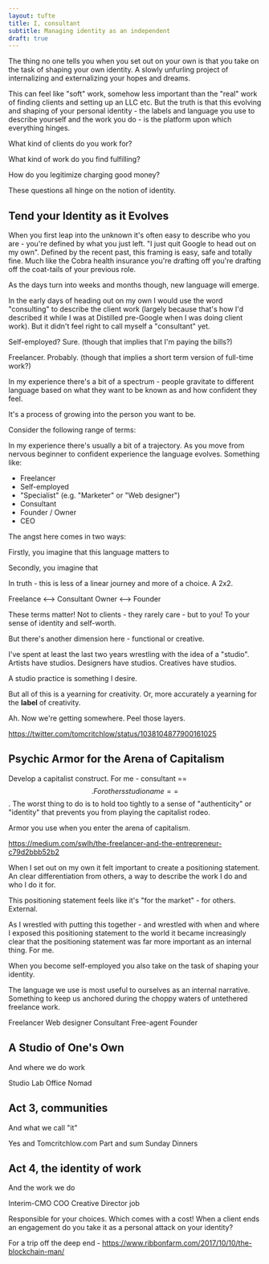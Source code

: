 ```yaml
---
layout: tufte
title: I, consultant
subtitle: Managing identity as an independent
draft: true
---
```


The thing no one tells you when you set out on your own is that you take on the task of shaping your own identity. A slowly unfurling project of internalizing and externalizing your hopes and dreams.

This can feel like "soft" work, somehow less important than the "real" work of finding clients and setting up an LLC etc. But the truth is that this evolving and shaping of your personal identity - the labels and language you use to describe yourself and the work you do - is the platform upon which everything hinges.

What kind of clients do you work for?

What kind of work do you find fulfilling?

How do you legitimize charging good money?

These questions all hinge on the notion of identity.

## Tend your Identity as it Evolves

When you first leap into the unknown it's often easy to describe who you are - you're defined by what you just left. "I just quit Google to head out on my own". Defined by the recent past, this framing is easy, safe and totally fine. Much like the Cobra health insurance you're drafting off you're drafting off the coat-tails of your previous role.

As the days turn into weeks and months though, new language will emerge.

In the early days of heading out on my own I would use the word "consulting" to describe the client work (largely because that's how I'd described it while I was at Distilled pre-Google when I was doing client work). But it didn't feel right to call myself a "consultant" yet.

Self-employed? Sure. (though that implies that I'm paying the bills?)

Freelancer. Probably. (though that implies a short term version of full-time work?)

In my experience there's a bit of a spectrum - people gravitate to different language based on what they want to be known as and how confident they feel.

It's a process of growing into the person you want to be.

Consider the following range of terms:

In my experience there's usually a bit of a trajectory. As you move from nervous beginner to confident experience the language evolves. Something like:

- Freelancer
- Self-employed
- "Specialist" (e.g. "Marketer" or "Web designer")
- Consultant
- Founder / Owner
- CEO

The angst here comes in two ways:

Firstly, you imagine that this language matters to 

Secondly, you imagine that 

In truth - this is less of a linear journey and more of a choice. A 2x2.

Freelance <--> Consultant
Owner <--> Founder

These terms matter! Not to clients - they rarely care - but to you! To your sense of identity and self-worth.

But there's another dimension here - functional or creative.

I've spent at least the last two years wrestling with the idea of a "studio". Artists have studios. Designers have studios. Creatives have studios.

A studio practice is something I desire.

But all of this is a yearning for creativity. Or, more accurately a yearning for the **label** of creativity.

Ah. Now we're getting somewhere. Peel those layers.


https://twitter.com/tomcritchlow/status/1038104877900161025

## Psychic Armor for the Arena of Capitalism

Develop a capitalist construct. For me - consultant == $$. For others studio name == $$. The worst thing to do is to hold too tightly to a sense of "authenticity" or "identity" that prevents you from playing the capitalist rodeo.

Armor you use when you enter the arena of capitalism.





https://medium.com/swlh/the-freelancer-and-the-entrepreneur-c79d2bbb52b2

When I set out on my own it felt important to create a positioning statement. An clear differentiation from others, a way to describe the work I do and who I do it for.

This positioning statement feels like it's "for the market" - for others. External.

As I wrestled with putting this together - and wrestled with when and where I exposed this positioning statement to the world it became increasingly clear that the positioning statement was far more important as an internal thing. For me.

When you become self-employed you also take on the task of shaping your identity.

The language we use is most useful to ourselves as an internal narrative. Something to keep us anchored during the choppy waters of untethered freelance work.

Freelancer
Web designer
Consultant
Free-agent
Founder

## A Studio of One's Own

And where we do work

Studio
Lab
Office
Nomad

## Act 3, communities

And what we call "it"

Yes and
Tomcritchlow.com
Part and sum
Sunday Dinners

## Act 4, the identity of work

And the work we do

Interim-CMO
COO
Creative Director job

Responsible for your choices. Which comes with a cost! When a client ends an engagement do you take it as a personal attack on your identity? 


For a trip off the deep end - https://www.ribbonfarm.com/2017/10/10/the-blockchain-man/